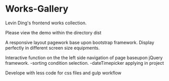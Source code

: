 # Works-Gallery
Levin Ding's frontend works collection.

Please view the demo within the directory dist

A responsive layout pagework base upon bootstrap framework.
Display perfectly in different screen size equipments.

Interactive function on the the left side navigation of page baseupon jQuery framework.
  -sorting condition selection.
  -dateTimepicker applying in project

Develope with less code for css files and gulp workflow
